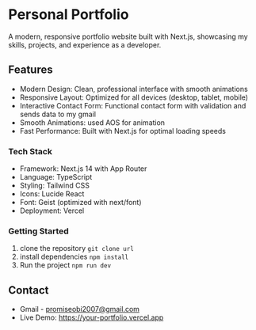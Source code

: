 # Personal Portfolio
A modern, responsive portfolio website built with Next.js, showcasing my skills, projects, and experience as a developer.

## Features

- Modern Design: Clean, professional interface with smooth animations
- Responsive Layout: Optimized for all devices (desktop, tablet, mobile)
- Interactive Contact Form: Functional contact form with validation and sends data to my gmail
- Smooth Animations: used AOS for animation
- Fast Performance: Built with Next.js for optimal loading speeds


### Tech Stack

- Framework: Next.js 14 with App Router
- Language: TypeScript
- Styling: Tailwind CSS
- Icons: Lucide React
- Font: Geist (optimized with next/font)
- Deployment: Vercel

### Getting Started

1. clone the repository ``` git clone url ```
2. install dependencies ``` npm install ```
3. Run the project ``` npm run dev ```

## Contact
- Gmail - promiseobi2007@gmail.com
- Live Demo: https://your-portfolio.vercel.app